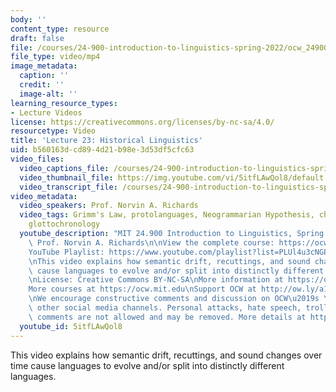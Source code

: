 ```yaml
---
body: ''
content_type: resource
draft: false
file: /courses/24-900-introduction-to-linguistics-spring-2022/ocw_24900_lecture23_2022apr28_360p_16_9.mp4
file_type: video/mp4
image_metadata:
  caption: ''
  credit: ''
  image-alt: ''
learning_resource_types:
- Lecture Videos
license: https://creativecommons.org/licenses/by-nc-sa/4.0/
resourcetype: Video
title: 'Lecture 23: Historical Linguistics'
uid: b560163d-cd89-4d21-b98e-3d53df5cfc63
video_files:
  video_captions_file: /courses/24-900-introduction-to-linguistics-spring-2022/1INQT8RnPt_b1LJm_g5kQ_ByluD5u_NWO_transcript.webvtt
  video_thumbnail_file: https://img.youtube.com/vi/5itfLAwQol8/default.jpg
  video_transcript_file: /courses/24-900-introduction-to-linguistics-spring-2022/1INQT8RnPt_b1LJm_g5kQ_ByluD5u_NWO_transcript.pdf
video_metadata:
  video_speakers: Prof. Norvin A. Richards
  video_tags: Grimm's Law, protolanguages, Neogrammarian Hypothesis, chain shifts,
    glottochronology
  youtube_description: "MIT 24.900 Introduction to Linguistics, Spring 2022\nInstructor:\
    \ Prof. Norvin A. Richards\n\nView the complete course: https://ocw.mit.edu/courses/24-900-introduction-to-linguistics-spring-2022/\n\
    YouTube Playlist: https://www.youtube.com/playlist?list=PLUl4u3cNGP63BZGNOqrF2qf_yxOjuG35j\n\
    \nThis video explains how semantic drift, recuttings, and sound changes over time\
    \ cause languages to evolve and/or split into distinctly different languages.\n\
    \nLicense: Creative Commons BY-NC-SA\nMore information at https://ocw.mit.edu/terms\n\
    More courses at https://ocw.mit.edu\nSupport OCW at http://ow.ly/a1If50zVRlQ\n\
    \nWe encourage constructive comments and discussion on OCW\u2019s YouTube and\
    \ other social media channels. Personal attacks, hate speech, trolling, and inappropriate\
    \ comments are not allowed and may be removed. More details at https://ocw.mit.edu/comments.\n"
  youtube_id: 5itfLAwQol8
---
```

This video explains how semantic drift, recuttings, and sound changes over time cause languages to evolve and/or split into distinctly different languages.